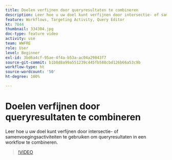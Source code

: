 ```yaml
---
title: Doelen verfijnen door queryresultaten te combineren
description: Leer hoe u uw doel kunt verfijnen door intersectie- of samenvoegingsactiviteiten te gebruiken om queryresultaten in een workflow te combineren.
feature: Workflows, Targeting Activity, Query Editor
kt: 7844
thumbnail: 334304.jpg
doc-type: feature video
activity: use
team: WWFRE
role: User
level: Beginner
exl-id: 3bd6a4cf-95ae-4f4a-b53a-ac04a29843f7
source-git-commit: b1b8d8a99a551239c445fb588cbd126b66a53c9b
workflow-type: ht
source-wordcount: '50'
ht-degree: 100%

---
```


# Doelen verfijnen door queryresultaten te combineren

Leer hoe u uw doel kunt verfijnen door intersectie- of samenvoegingsactiviteiten te gebruiken om queryresultaten in een workflow te combineren.

>[!VIDEO](https://video.tv.adobe.com/v/334304?quality=12&learn=on)
